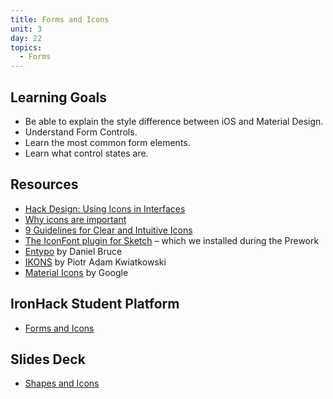 ```yaml
---
title: Forms and Icons
unit: 3
day: 22
topics:
  - Forms
---
```

## Learning Goals
- Be able to explain the style difference between iOS and Material Design.
- Understand Form Controls.
- Learn the most common form elements.
- Learn what control states are.

## Resources
- [Hack Design: Using Icons in Interfaces](https://hackdesign.org/lessons/24)
- [Why icons are important](https://medium.com/@Claromentis/why-icons-are-important-29dd86ac45d0)
- [9 Guidelines for Clear and Intuitive Icons](http://uxmovement.com/buttons/9-guidelines-for-clear-and-intuitive-icons/)
- [The IconFont plugin for Sketch](https://github.com/keremciu/sketch-iconfont) – which we installed during the Prework
- [Entypo](http://www.entypo.com/) by Daniel Bruce
- [IKONS](http://ikons.piotrkwiatkowski.co.uk/) by Piotr Adam Kwiatkowski
- [Material Icons](https://material.io/tools/icons/?style=baseline) by Google

## IronHack Student Platform
- [Forms and Icons](http://learn.ironhack.com/#/learning_unit/7089)

## Slides Deck
- [Shapes and Icons](https://drive.google.com/open?id=1EJ4kE5ZL7ues4yb82D6evlO43AzSZ-60lGZOje-QAzw)
